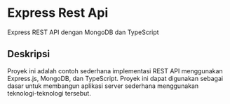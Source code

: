 # Express Rest Api

Express REST API dengan MongoDB dan TypeScript

## Deskripsi

Proyek ini adalah contoh sederhana implementasi REST API menggunakan Express.js, MongoDB, dan TypeScript. Proyek ini dapat digunakan sebagai dasar untuk membangun aplikasi server sederhana menggunakan teknologi-teknologi tersebut.

